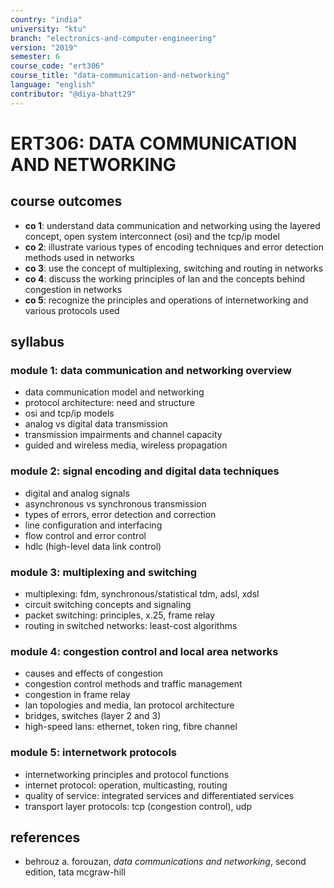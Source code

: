 ```yaml
---
country: "india"
university: "ktu"
branch: "electronics-and-computer-engineering"
version: "2019"
semester: 6
course_code: "ert306"
course_title: "data-communication-and-networking"
language: "english"
contributor: "@diya-bhatt29"
---
```


# ERT306: DATA COMMUNICATION AND NETWORKING

## course outcomes

- **co 1**: understand data communication and networking using the layered concept, open system interconnect (osi) and the tcp/ip model  
- **co 2**: illustrate various types of encoding techniques and error detection methods used in networks  
- **co 3**: use the concept of multiplexing, switching and routing in networks  
- **co 4**: discuss the working principles of lan and the concepts behind congestion in networks  
- **co 5**: recognize the principles and operations of internetworking and various protocols used  

## syllabus

### module 1: data communication and networking overview

- data communication model and networking  
- protocol architecture: need and structure  
- osi and tcp/ip models  
- analog vs digital data transmission  
- transmission impairments and channel capacity  
- guided and wireless media, wireless propagation  

### module 2: signal encoding and digital data techniques

- digital and analog signals  
- asynchronous vs synchronous transmission  
- types of errors, error detection and correction  
- line configuration and interfacing  
- flow control and error control  
- hdlc (high-level data link control)  

### module 3: multiplexing and switching

- multiplexing: fdm, synchronous/statistical tdm, adsl, xdsl  
- circuit switching concepts and signaling  
- packet switching: principles, x.25, frame relay  
- routing in switched networks: least-cost algorithms  

### module 4: congestion control and local area networks

- causes and effects of congestion  
- congestion control methods and traffic management  
- congestion in frame relay  
- lan topologies and media, lan protocol architecture  
- bridges, switches (layer 2 and 3)  
- high-speed lans: ethernet, token ring, fibre channel  

### module 5: internetwork protocols

- internetworking principles and protocol functions  
- internet protocol: operation, multicasting, routing  
- quality of service: integrated services and differentiated services  
- transport layer protocols: tcp (congestion control), udp  

## references

- behrouz a. forouzan, *data communications and networking*, second edition, tata mcgraw-hill
